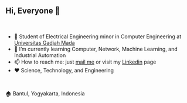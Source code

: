 ## Hi, Everyone 👋

<br>

- 🔭 Student of Electrical Engineering minor in Computer Engineering at [Universitas Gadjah Mada](ugm.ac.id)
- 🌱 I’m currently learning Computer, Network, Machine Learning, and Industrial Automation
- 📫 How to reach me: just [mail me](yusronizzafaradisa@gmail.com) or visit my [Linkedin](linkedin.com/yusronizza) page
- ❤️ Science, Technology, and Engineering

<br>

🏠 Bantul, Yogyakarta, Indonesia
<!--
**yusronizza/yusronizza** is a ✨ _special_ ✨ repository because its `README.md` (this file) appears on your GitHub profile.

Here are some ideas to get you started:

- 🔭 I’m currently working on ...
- 🌱 I’m currently learning ...
- 👯 I’m looking to collaborate on ...
- 🤔 I’m looking for help with ...
- 💬 Ask me about ...
- 📫 How to reach me: ...
- 😄 Pronouns: ...
- ⚡ Fun fact: ...
-->
